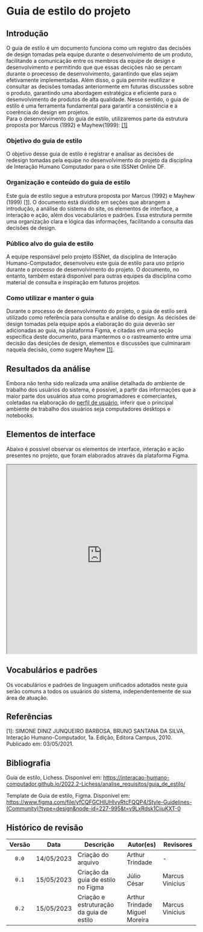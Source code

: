 # Guia de estilo do projeto
## Introdução
O guia de estilo é um documento funciona como um registro das decisões de design tomadas pela equipe durante o desenvolvimento de um produto, facilitando a comunicação entre os membros da equipe de design e desenvolvimento e permitindo que que essas decições não se percam durante o proecesso de desenvolvimento, garantindo que elas sejam efetivamente implementadas. Além disso, o guia permite reutilizar e consultar as decisões tomadas anteriormente em futuras discussões sobre o produto, garantindo uma abordagem estratégica e eficiente para o desenvolvimento de produtos de alta qualidade.
Nesse sentido, o guia de estilo é uma ferramenta fundamental para garantir a consistência e a coerência do design em projetos.
<br>
Para o desenvolvimento do guia de estilo, utilizaremos parte da estrutura proposta por Marcus (1992) e Mayhew(1999): <a href="#simone">[1]</a>

### Objetivo do guia de estilo
O objetivo desse guia de estilo é registrar e analisar as decisões de redesign tomadas pela equipe no desenvolvimento do projeto da disciplina de Interação Humano Computador para o site ISSNet Online DF.

### Organização e conteúdo do guia de estilo
Este guia de estilo segue a estrutura proposta por Marcus (1992) e Mayhew (1999) <a href="#simone">[1]</a>. O documento está dividido em seções que abrangem a introdução, a análise do sistema do site, os elementos de interface, a interação e ação, além dos vocabulários e padrões. Essa estrutura permite uma organização clara e lógica das informações, facilitando a consulta das decisões de design.

### Público alvo do guia de estilo
A equipe responsável pelo projeto ISSNet, da disciplina de Interação Humano-Computador, desenvolveu este guia de estilo para uso próprio durante o processo de desenvolvimento do projeto. O documento, no entanto, também estará disponível para outras equipes da disciplina como material de consulta e inspiração em futuros projetos.

### Como utilizar e manter o guia
Durante o processo de desenvolvimento do projeto, o guia de estilo será utilizado como referência para consulta e análise do design. As decisões de design tomadas pela equipe após a elaboração do guia deverão ser adicionadas ao guia, na plataforma Figma, e citadas em uma seção específica deste documento, para mantermos o o rastreamento entre uma decisão das desições de design, elementos e discussões que culminaram naquela decisão, como sugere Mayhew <a href='#simone'>[1]</a>.

## Resultados da análise
Embora não tenha sido realizada uma análise detalhada do ambiente de trabalho dos usuários do sistema, é possível, a partir das informações que a maior parte dos usuários atua como programadores e comerciantes, coletadas na elaboração do <a href='./perfil_de_usuario'>perfil de usuário</a>, inferir que o principal ambiente de trabalho dos usuários seja computadores desktops e notebooks.

## Elementos de interface
Abaixo é possível observar os elementos de interface, interação e ação presentes no projeto, que foram elaborados através da plataforma Figma.

<iframe src="https://interacao-humano-computador.github.io/2023.1-ISSNet/analise_de_requisitos/doc/Guia_de_estilo.pdf" width="100%" height="500px"></iframe>

## Vocabulários e padrões
Os vocabulários e padrões de linguagem unificados adotados neste guia serão comuns a todos os usuários do sistema, independentemente de sua área de atuação.

## Referências
<!-- FONTES CITADAS UTILIZADAS PARA EMBASAR O TEXTO. REMOVER CASO NÃO HOUVER  -->
<span id="simone">[1]: SIMONE DINIZ JUNQUEIRO BARBOSA, BRUNO SANTANA DA SILVA, Interação Humano-Computador, 1a.
Edição, Editora Campus, 2010. Publicado em: 03/05/2021.</span>

## Bibliografia
<!-- FONTES CONSULTADAS DURANTE A ELABORAÇÃO DO TEXTO, CITADAS OU NÃO. REMOVER CASO NÃO HOUVER -->
Guia de estilo, Lichess. Disponível em:  <https://interacao-humano-computador.github.io/2022.2-Lichess/analise_requisitos/guia_de_estilo/>

Template de Guia de estilo, Figma. Disponível em: <https://www.figma.com/file/yfCQFGCHIUHIvyRtcFQQP4/Style-Guidelines-(Community)?type=design&node-id=227-995&t=v9LxRdsk1CiiuKXT-0>

## Histórico de revisão

| Versão     | Data        | Descrição                                | Autor(es)                                        | Revisores       |
| :--------: | :---------: | ---------------------------------------- | ------------------------------------------------ | --------------- |
| `0.0`      |  14/05/2023 | Criação do arquivo                       | Arthur Trindade                                  | - |
| `0.1`      |  15/05/2023 | Criação da guia de estilo no Figma | Júlio César | Marcus Vinicius |
| `0.2`      |  15/05/2023 | Criação e estruturação da guia de estilo | Arthur Trindade<br>Miguel Moreira                | Marcus Vinicius |
